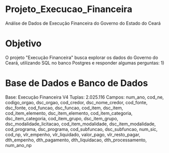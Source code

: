 # Projeto_Execucao_Financeira
Análise de Dados de Execução Financeira do Governo do Estado do Ceará

# Objetivo 
O projeto "Execução Financeira" busca explorar os dados do Governo do Ceará, utilizando SQL no banco Postgres e responder algumas perguntas:
  1) 

# Base de Dados e Banco de Dados 
Base: Execução Financeira V4
Tuplas: 2.025.116
Campos: num_ano, cod_ne, codigo_orgao, dsc_orgao, cod_credor, dsc_nome_credor, cod_fonte, dsc_fonte, cod_funcao, dsc_funcao, cod_item, dsc_item,
cod_item_elemento, dsc_item_elemento, cod_item_categoria, dsc_item_categoria, cod_item_grupo, dsc_item_grupo, dsc_modalidade_licitacao, cod_item_modalidade,
dsc_item_modalidade, cod_programa, dsc_programa, cod_subfuncao, dsc_subfuncao, num_sic, cod_np, vlr_empenho, vlr_liquidado, valor_pago, vlr_resto_pagar,
dth_empenho, dth_pagamento, dth_liquidacao, dth_processamento, num_ano_np 


